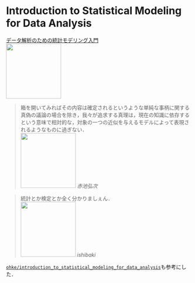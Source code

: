 # Introduction to Statistical Modeling for Data Analysis

[データ解析のための統計モデリング入門](https://kuboweb.github.io/-kubo/ce/IwanamiBook.html)  
<img src="https://kuboweb.github.io/-kubo/log/2012/img05/iwanami19.jpg" width=150>


> 箱を開いてみればその内容は確定されるというような単純な事柄に関する真偽の議論の場合を除き，我々が追求する真理は，現在の知識に依存するという意味で相対的な，対象の一つの近似を与えるモデルによって表現されるようなものに過ぎない．  
> <img src="https://www.ism.ac.jp/news/2009/announce/akaike.jpg" width=150> *赤池弘次*

> 統計とか検定とか全く分かりましぇん．  
> <img src="https://i.gyazo.com/1ae1183f1eaff3cff9c219cace9db217.jpg" width=150> *ishibaki*

[`ohke/introduction_to_statistical_modeling_for_data_analysis`](https://github.com/ohke/introduction_to_statistical_modeling_for_data_analysis)も参考にした．
